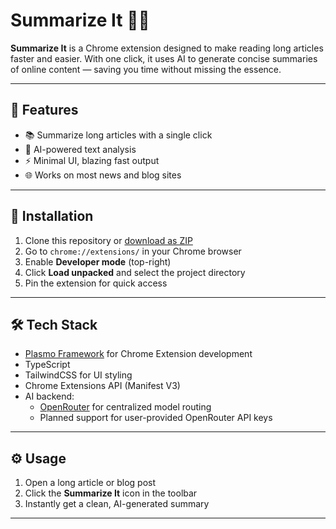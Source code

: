 # Summarize It 🧠✨

**Summarize It** is a Chrome extension designed to make reading long articles faster and easier. With one click, it uses AI to generate concise summaries of online content — saving you time without missing the essence.

---

## 🚀 Features

- 📚 Summarize long articles with a single click
- 🤖 AI-powered text analysis
- ⚡ Minimal UI, blazing fast output
- 🌐 Works on most news and blog sites

---

## 🔧 Installation

1. Clone this repository or [download as ZIP](https://github.com/MahfujulSagor/summarize-it/archive/refs/heads/main.zip)
2. Go to `chrome://extensions/` in your Chrome browser
3. Enable **Developer mode** (top-right)
4. Click **Load unpacked** and select the project directory
5. Pin the extension for quick access

---

## 🛠 Tech Stack

- [Plasmo Framework](https://docs.plasmo.com/) for Chrome Extension development
- TypeScript
- TailwindCSS for UI styling
- Chrome Extensions API (Manifest V3)
- AI backend:
  - [OpenRouter](https://openrouter.ai/) for centralized model routing
  - Planned support for user-provided OpenRouter API keys

---

## ⚙️ Usage

1. Open a long article or blog post
2. Click the **Summarize It** icon in the toolbar
3. Instantly get a clean, AI-generated summary

---

